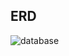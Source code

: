 

## ERD 

![database](https://user-images.githubusercontent.com/37647483/190952301-82fe1d41-02a5-4c28-997f-d995ab24b1f0.jpg)

